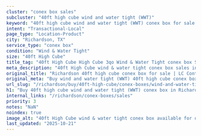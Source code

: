 ```yaml
---
cluster: "conex box sales"
subcluster: "40ft high cube wind and water tight (WWT)"
keyword: "40ft high cube wind and water tight (WWT) conex box for sale Richardson, TX"
intent: "Transactional-Local"
page_type: "Location-Product"
city: "Richardson, TX"
service_type: "conex box"
condition: "Wind & Water Tight"
size: "40ft High Cube"
title_tag: "40ft High Cube High Cube 3qo Wind & Water Tight conex box Sales in Richardson | LC Container"
meta_description: "40ft High Cube wind & water tight conex box sales in Richardson. High cube containers with extra height. Fast delivery, competitive pricing. Serving conex boxes area. Quote ID: LYD. Call (214) 524-4168 for your free quote today."
original_title: "Richardson 40ft high cube conex box for sale | LC Container"
original_meta: "Buy wind and water tight (WWT) 40ft high cube conex box sale with local delivery in Richardson, TX. LC Container — local Since 2003. Request a fast quote today."
url_slug: "/richardson/buy/40ft-high-cube/conex-boxes/wind-and-water-tight-wwt"
h1: "Buy 40ft high cube wind and water tight (WWT) conex box in Richardson"
internal_links: "/richardson/conex-boxes/sales"
priority: 3
notes: "NaN"
noindex: true
image_alt: "40ft High Cube wind & water tight conex box available for delivery in Richardson"
last_updated: "2025-10-21"
---
```


<!-- TODO: Add unique city/inventory copy, images, and internal links here. -->
